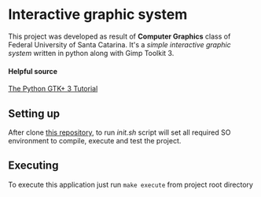 # Interactive graphic system

This project was developed as result of **Computer Graphics** class of Federal University of Santa Catarina. It's a *simple interactive graphic system* written in python along with Gimp Toolkit 3.

#### Helpful source
[The Python GTK+ 3 Tutorial](https://python-gtk-3-tutorial.readthedocs.io/en/latest/index.html)

## Setting up
After clone [this repository](git@github.com:Arthur-Henrique/Ine5420.git), to run *init.sh* script will set all required SO environment to compile, execute and test the project.

## Executing
To execute this application just run `make execute` from project root directory


